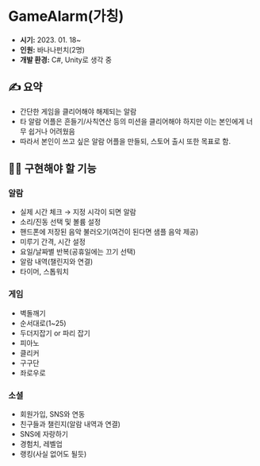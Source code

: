 # GameAlarm(가칭)
- **시기:** 2023. 01. 18~
- **인원:** 바나나펀치(2명)
- **개발 환경:** C#, Unity로 생각 중

## ✍️ 요약
- 간단한 게임을 클리어해야 해제되는 알람
- 타 알람 어플은 흔들기/사칙연산 등의 미션을 클리어해야 하지만 이는 본인에게 너무 쉽거나 어려웠음
- 따라서 본인이 쓰고 싶은 알람 어플을 만들되, 스토어 출시 또한 목표로 함.

## 👩‍💻 구현해야 할 기능
### 알람
- 실제 시간 체크 → 지정 시각이 되면 알람
- 소리/진동 선택 및 볼륨 설정
- 핸드폰에 저장된 음악 불러오기(여건이 된다면 샘플 음악 제공)
- 미루기 간격, 시간 설정
- 요일/날짜별 반복(공휴일에는 끄기 선택)
- 알람 내역(챌린지와 연결)
- 타이머, 스톱워치

### 게임
- 벽돌깨기
- 순서대로(1~25)
- 두더지잡기 or 파리 잡기
- 피아노
- 클리커
- 구구단
- 좌로우로

### 소셜
- 회원가입, SNS와 연동
- 친구들과 챌린지(알람 내역과 연결)
- SNS에 자랑하기
- 경험치, 레벨업
- 랭킹(사실 없어도 될듯)

